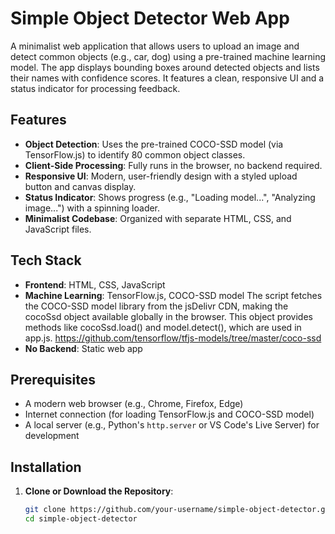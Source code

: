 # Simple Object Detector Web App

A minimalist web application that allows users to upload an image and detect common objects (e.g., car, dog) using a pre-trained machine learning model. The app displays bounding boxes around detected objects and lists their names with confidence scores. It features a clean, responsive UI and a status indicator for processing feedback.

## Features
- **Object Detection**: Uses the pre-trained COCO-SSD model (via TensorFlow.js) to identify 80 common object classes.
- **Client-Side Processing**: Fully runs in the browser, no backend required.
- **Responsive UI**: Modern, user-friendly design with a styled upload button and canvas display.
- **Status Indicator**: Shows progress (e.g., "Loading model...", "Analyzing image...") with a spinning loader.
- **Minimalist Codebase**: Organized with separate HTML, CSS, and JavaScript files.

## Tech Stack
- **Frontend**: HTML, CSS, JavaScript
- **Machine Learning**: TensorFlow.js, COCO-SSD model
The script fetches the COCO-SSD model library from the jsDelivr CDN, making the cocoSsd object available globally in the browser. This object provides methods like cocoSsd.load() and model.detect(), which are used in app.js.
https://github.com/tensorflow/tfjs-models/tree/master/coco-ssd
- **No Backend**: Static web app

## Prerequisites
- A modern web browser (e.g., Chrome, Firefox, Edge)
- Internet connection (for loading TensorFlow.js and COCO-SSD model)
- A local server (e.g., Python's `http.server` or VS Code's Live Server) for development

## Installation
1. **Clone or Download the Repository**:
   ```bash
   git clone https://github.com/your-username/simple-object-detector.git
   cd simple-object-detector